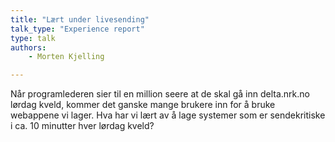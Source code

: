 ```yaml
---
title: "Lært under livesending"
talk_type: "Experience report"
type: talk
authors:
    - Morten Kjelling

---
```

Når programlederen sier til en million seere at de skal gå inn delta.nrk.no lørdag kveld, kommer det ganske mange brukere inn for å bruke webappene vi lager. Hva har vi lært av å lage systemer som er sendekritiske i ca. 10 minutter hver lørdag kveld? 
